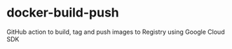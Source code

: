 # docker-build-push

GitHub action to build, tag and push images to Registry using Google Cloud SDK
